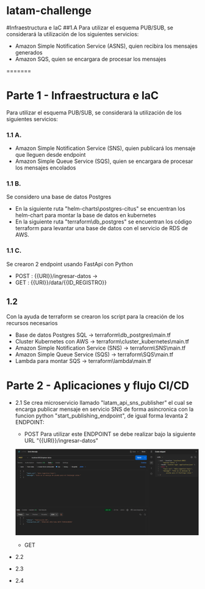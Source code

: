 # latam-challenge

#Infraestructura e IaC
##1.A
Para utilizar el esquema PUB/SUB, se considerará la utilización de los siguientes servicios:
 - Amazon Simple Notification Service (ASNS), quien recibira los mensajes generados
 - Amazon SQS, quien se encargara de procesar los mensajes

=======
# Parte 1 - Infraestructura e IaC
Para utilizar el esquema PUB/SUB, se considerará la utilización de los siguientes servicios:

### 1.1 A.
 - Amazon Simple Notification Service (SNS), quien publicará los mensaje que lleguen desde endpoint
 - Amazon Simple Queue Service (SQS), quien se encargara de procesar los mensajes encolados

### 1.1 B.
Se considero una base de datos Postgres
 - En la siguiente ruta "helm-charts\postgres-citus" se encuentran los helm-chart para montar la base de datos en kubernetes
 - En la siguiente ruta "terraform\db_postgres" se encuentran los código terraform para levantar una base de datos con el servicio de RDS de AWS.

### 1.1 C.
Se crearon 2 endpoint usando FastApi con Python
 - POST : {{URI}}/ingresar-datos -> 
 - GET  : {{URI}}/data/{{ID_REGISTRO}}

## 1.2 
Con la ayuda de terraform se crearon los script para la creación de los recursos necesarios
 - Base de datos Postgres SQL -> terraform\db_postgres\main.tf
 - Cluster Kubernetes con AWS -> terraform\cluster_kubernetes\main.tf
 - Amazon Simple Notification Service (SNS) -> terraform\SNS\main.tf
 - Amazon Simple Queue Service (SQS) -> terraform\SQS\main.tf
 - Lambda para montar SQS -> terraform\lambda\main.tf



# Parte 2 - Aplicaciones y flujo CI/CD
  - 2.1 Se crea microservicio llamado "latam_api_sns_publisher" el cual se encarga publicar mensaje en servicio SNS de forma asincronica con la funcion python "start_publishing_endpoint", de igual forma levanta 2 ENDPOINT:
     * POST
     Para utilizar este ENDPOINT se debe realizar bajo la siguiente URL "{{URI}}/ingresar-datos"


     ![ENDPOINT POST](static\post.png)

     * GET
  - 2.2
  - 2.3
  - 2.4








